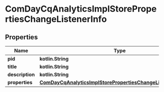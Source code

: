 
# ComDayCqAnalyticsImplStorePropertiesChangeListenerInfo

## Properties
Name | Type | Description | Notes
------------ | ------------- | ------------- | -------------
**pid** | **kotlin.String** |  |  [optional]
**title** | **kotlin.String** |  |  [optional]
**description** | **kotlin.String** |  |  [optional]
**properties** | [**ComDayCqAnalyticsImplStorePropertiesChangeListenerProperties**](ComDayCqAnalyticsImplStorePropertiesChangeListenerProperties.md) |  |  [optional]



